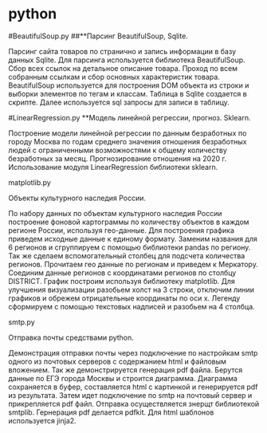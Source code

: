 # python
#BeautifulSoup.py
##**Парсинг BeautifulSoup, Sqlite.

Парсинг сайта товаров по странично и запись информации в базу данных Sqlite. Для парсинга используется библиотека BeautifulSoup.
Сбор всех ссылок на детальное описание товара. Проход по всем собранным ссылкам и сбор основных характеристик товара.
BeautifulSoup используется для построения DOM объекта из строки и выборки элементов по тегам и классам.
Таблица в Sqlite создается в скрипте. Далее используется sql запросы для записи в таблицу.



#LinearRegression.py
**Модель линейной регрессии, прогноз. Sklearn.

Построение модели линейной регрессии по данным безработных по городу Москва по годам среднего значения отношения безработных  людей с ограниченными возможностями к общему количеству безработных за месяц. Прогнозирование отношения на 2020 г.
Использование модуля LinearRegression библиотеки sklearn.



matplotlib.py

Объекты культурного наследия России.

По набору данных по объектам культурного наследия России построение фоновой картограммы по количеству объектов в каждом регионе России, используя гео-данные. Для построения графика приведем исходные данные к единому формату. Заменим названия для 6 регионов и сгруппируем с помощью библиотеки pandas по региону. Так же сделаем вспомогательный столбец для подсчета количества регионов.
Прочитаем гео данные по регионам и приведем к Меркатору. Соединим данные регионов с координатами регионов по столбцу DISTRICT. 
График построим используя библиотеку matplotlib. Для улучшения визуализации разобьем холст на 3 строки, отключим линии графиков и обрежем отрицательные координаты по оси x. Легенду сформируем с помощью текстовых надписей и разобьем на 4 столбца.



smtp.py

Отправка почты средствами python.

Демонстрация отправки почты через подключение по настройкам smtp одного из почтовых серверов с содержанием html и файловым вложением. Так же демонстрируется генерация pdf файла. Берутся данные по ЕГЭ города Москвы и строится диаграмма. Диаграмма сохраняется в буфер, составляется html с картинкой и генерируется pdf из результата. Затем идет подключение по smtp на почтовый сервер и прикрепляется pdf файл. Отправка осуществляется знерщт библиотекой smtplib. Гернерация pdf делается pdfkit. Для html шаблонов используется jinja2.

